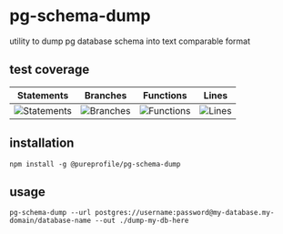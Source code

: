 # pg-schema-dump

utility to dump pg database schema into text comparable format

## test coverage

| Statements | Branches | Functions | Lines |
| -----------|----------|-----------|-------|
| ![Statements](https://img.shields.io/badge/Coverage-58.75%25-red.svg "Make me better!") | ![Branches](https://img.shields.io/badge/Coverage-35%25-red.svg "Make me better!") | ![Functions](https://img.shields.io/badge/Coverage-54.05%25-red.svg "Make me better!") | ![Lines](https://img.shields.io/badge/Coverage-59.44%25-red.svg "Make me better!") |

## installation

```
npm install -g @pureprofile/pg-schema-dump
```

## usage

```
pg-schema-dump --url postgres://username:password@my-database.my-domain/database-name --out ./dump-my-db-here
```
